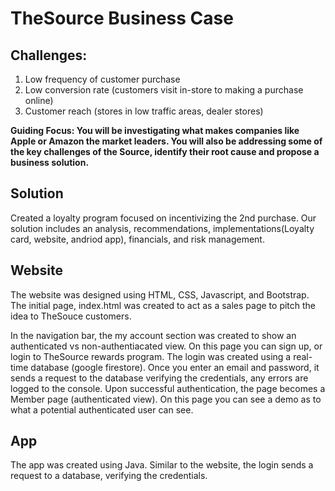 # TheSource Business Case

## Challenges:
1. Low frequency of customer purchase
2. Low conversion rate (customers visit in-store to making a purchase online)
3. Customer reach (stores in low traffic areas, dealer stores)

<b>Guiding Focus: You will be investigating what makes companies like Apple or Amazon the market leaders. You will also be addressing some of the key challenges of the Source, identify their root cause and propose a business solution.</b>

## Solution
Created a loyalty program focused on incentivizing the 2nd purchase. Our solution includes an analysis, recommendations, implementations(Loyalty card, website, andriod app), financials, and risk management.

## Website
The website was designed using HTML, CSS, Javascript, and Bootstrap. The initial page, index.html was created to act as a sales page to pitch the idea to TheSouce customers.

In the navigation bar, the my account section was created to show an authenticated vs non-authentiacated view. On this page you can sign up, or login to TheSource rewards program. The login was created using a real-time database (google firestore). Once you enter an email and password, it sends a request to the database verifying the credentials, any errors are logged to the console. Upon successful authentication, the page becomes a Member page (authenticated view). On this page you can see a demo as to what a potential authenticated user can see.

## App
The app was created using Java. Similar to the website, the login sends a request to a database, verifying the credentials. 


